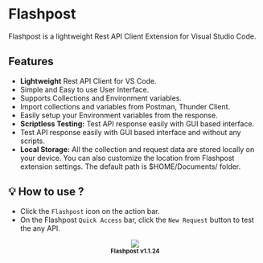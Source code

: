 # Flashpost

Flashpost is a lightweight Rest API Client Extension for Visual Studio Code.

## Features

* <b>Lightweight</b> Rest API Client for VS Code.
* Simple and Easy to use User Interface.
* Supports Collections and Environment variables.
* Import collections and variables from Postman, Thunder Client.
* Easily setup your Environment variables from the response.
* <b>Scriptless Testing:</b> Test API response easily with GUI based interface.
* Test API response easily with GUI based interface and without any scripts.
* <b>Local Storage:</b> All the collection and request data are stored locally on your device. You can also customize the location from Flashpost extension settings. The default path is $HOME/Documents/ folder.

## 💡 How to use ?

* Click the `Flashpost` icon on the action bar.
* On the Flashpost `Quick Access` bar, click the `New Request` button to test the any API.
<div align="center">
  <img src="https://github.com/subasraj/flashpost-support/blob/main/images/flashpost-search.gif?raw=true"/>
  <br/>
  <sup><b>Flashpost v1.1.24</b></sup>
</div>